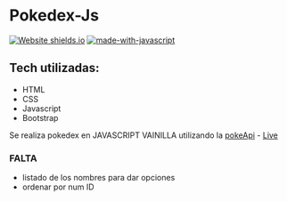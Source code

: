 # Pokedex-Js
[![Website shields.io](https://img.shields.io/website-up-down-green-red/http/shields.io.svg)](#) [![made-with-javascript](https://img.shields.io/badge/Made%20with-Javascript-yellow.svg)](#)

## Tech utilizadas:
- HTML
- CSS
- Javascript
- Bootstrap

Se realiza pokedex en JAVASCRIPT VAINILLA utilizando la [pokeApi](https://pokeapi.co/) - [Live](https://maxi-rpc.github.io/Pokedex-Js/) 

### FALTA 
- listado de los nombres para dar opciones
- ordenar por num ID